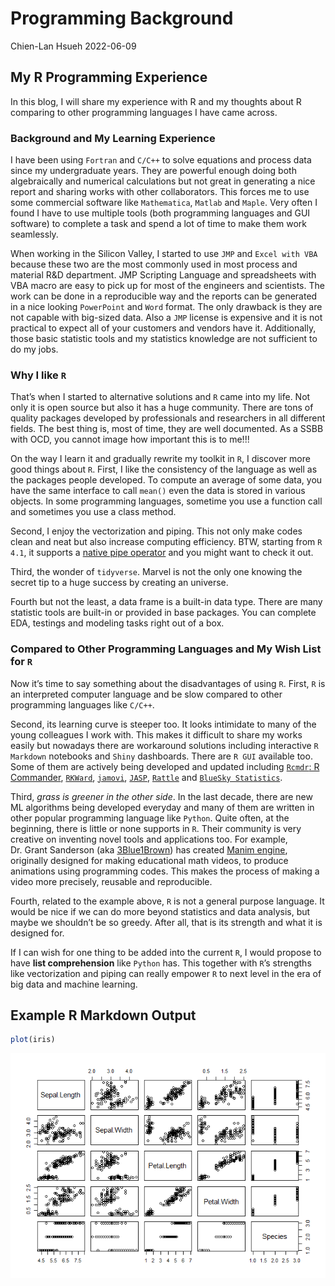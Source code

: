 Programming Background
================
Chien-Lan Hsueh
2022-06-09

## My R Programming Experience

In this blog, I will share my experience with R and my thoughts about R
comparing to other programming languages I have came across.

### Background and My Learning Experience

I have been using `Fortran` and `C/C++` to solve equations and process
data since my undergraduate years. They are powerful enough doing both
algebraically and numerical calculations but not great in generating a
nice report and sharing works with other collaborators. This forces me
to use some commercial software like `Mathematica`, `Matlab` and
`Maple`. Very often I found I have to use multiple tools (both
programming languages and GUI software) to complete a task and spend a
lot of time to make them work seamlessly.

When working in the Silicon Valley, I started to use `JMP` and
`Excel with VBA` because these two are the most commonly used in most
process and material R&D department. JMP Scripting Language and
spreadsheets with VBA macro are easy to pick up for most of the
engineers and scientists. The work can be done in a reproducible way and
the reports can be generated in a nice looking `PowerPoint` and `Word`
format. The only drawback is they are not capable with big-sized data.
Also a `JMP` license is expensive and it is not practical to expect all
of your customers and vendors have it. Additionally, those basic
statistic tools and my statistics knowledge are not sufficient to do my
jobs.

### Why I like `R`

That’s when I started to alternative solutions and `R` came into my
life. Not only it is open source but also it has a huge community. There
are tons of quality packages developed by professionals and researchers
in all different fields. The best thing is, most of time, they are well
documented. As a SSBB with OCD, you cannot image how important this is
to me!!!

On the way I learn it and gradually rewrite my toolkit in `R`, I
discover more good things about `R`. First, I like the consistency of
the language as well as the packages people developed. To compute an
average of some data, you have the same interface to call `mean()` even
the data is stored in various objects. In some programming languages,
sometime you use a function call and sometimes you use a class method.

Second, I enjoy the vectorization and piping. This not only make codes
clean and neat but also increase computing efficiency. BTW, starting
from `R 4.1`, it supports a [native pipe
operator](https://yihui.org/en/2022/04/magrittr-native-pipe/) and you
might want to check it out.

Third, the wonder of `tidyverse`. Marvel is not the only one knowing the
secret tip to a huge success by creating an universe.

Fourth but not the least, a data frame is a built-in data type. There
are many statistic tools are built-in or provided in base packages. You
can complete EDA, testings and modeling tasks right out of a box.

### Compared to Other Programming Languages and My Wish List for `R`

Now it’s time to say something about the disadvantages of using `R`.
First, `R` is an interpreted computer language and be slow compared to
other programming languages like `C/C++`.

Second, its learning curve is steeper too. It looks intimidate to many
of the young colleagues I work with. This makes it difficult to share my
works easily but nowadays there are workaround solutions including
interactive `R Markdown` notebooks and `Shiny` dashboards. There are
`R GUI` available too. Some of them are actively being developed and
updated including [`Rcmdr`: R
Commander](https://socialsciences.mcmaster.ca/jfox/Misc/Rcmdr/),
[`RKWard`](https://rkward.kde.org/),
[`jamovi`](https://www.jamovi.org/), [`JASP`](https://jasp-stats.org/),
[`Rattle`](https://rattle.togaware.com/) and
[`BlueSky Statistics`](https://www.blueskystatistics.com/default.asp).

Third, *grass is greener in the other side*. In the last decade, there
are new ML algorithms being developed everyday and many of them are
written in other popular programming language like `Python`. Quite
often, at the beginning, there is little or none supports in `R`. Their
community is very creative on inventing novel tools and applications
too. For example, Dr. Grant Sanderson (aka
[3Blue1Brown](https://www.3blue1brown.com/)) has created [Manim
engine](https://github.com/3b1b/manim), originally designed for making
educational math videos, to produce animations using programming codes.
This makes the process of making a video more precisely, reusable and
reproducible.

Fourth, related to the example above, `R` is not a general purpose
language. It would be nice if we can do more beyond statistics and data
analysis, but maybe we shouldn’t be so greedy. After all, that is its
strength and what it is designed for.

If I can wish for one thing to be added into the current `R`, I would
propose to have **list comprehension** like `Python` has. This together
with `R`’s strengths like vectorization and piping can really empower
`R` to next level in the era of big data and machine learning.

## Example R Markdown Output

``` r
plot(iris) 
```

![](../images/unnamed-chunk-5-1.png)<!-- -->

